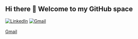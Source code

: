 ## Hi there 👋 Welcome to my GitHub space
[![LinkedIn](https://img.shields.io/badge/LinkedIn-0077B5?style=for-the-badge&logo=linkedin&logoColor=white)](https://www.linkedin.com/in/rahul7218/) [![Gmail](https://img.shields.io/badge/contactme@rahulp.dev-D14836?style=for-the-badge&logo=gmail&logoColor=white)]()<br><br>
[Gmail](https://img.shields.io/badge/contactme@rahulp.dev-D14836?logo=gmail&logoColor=white)
